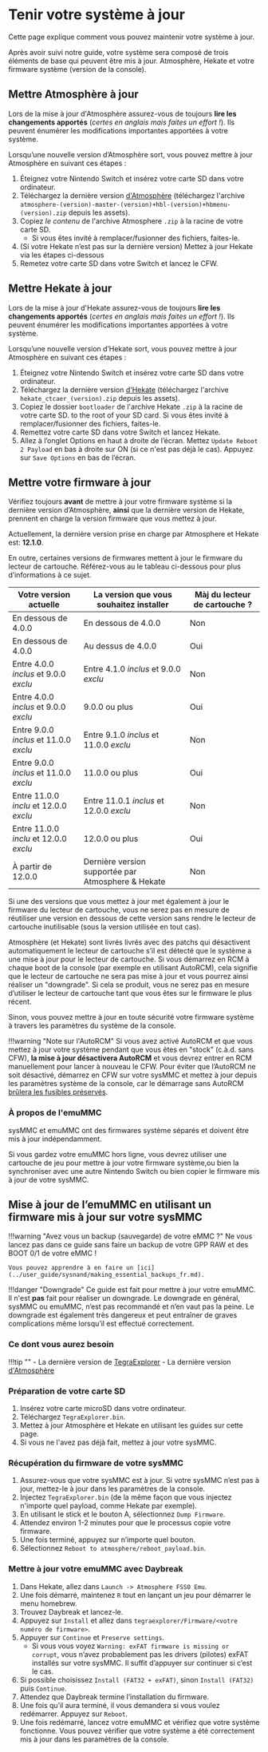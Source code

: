 # Tenir votre système à jour

Cette page explique comment vous pouvez maintenir votre système à jour.

Après avoir suivi notre guide, votre système sera composé de trois éléments de base qui peuvent être mis à jour. Atmosphère, Hekate et votre firmware système (version de la console).

## Mettre Atmosphère à jour

Lors de la mise à jour d'Atmosphère assurez-vous de toujours **lire les changements apportés** (*certes en anglais mais faites un effort !*). Ils peuvent énumérer les modifications importantes apportées à votre système.

Lorsqu’une nouvelle version d’Atmosphère sort, vous pouvez mettre à jour Atmosphère en suivant ces étapes :

1. Éteignez votre Nintendo Switch et insérez votre carte SD dans votre ordinateur.
2. Téléchargez la dernière version <a href="https://github.com/Atmosphere-NX/Atmosphere/releases" target="_blank">d'Atmosphère</a> (téléchargez l'archive `atmosphere-(version)-master-(version)+hbl-(version)+hbmenu-(version).zip` depuis les assets).
3. Copiez *le contenu* de l'archive Atmosphere `.zip` à la racine de votre carte SD.
    - Si vous êtes invité à remplacer/fusionner des fichiers, faites-le.
4. (Si votre Hekate n’est pas sur la dernière version) Mettez à jour Hekate via les étapes ci-dessous
5. Remetez votre carte SD dans votre Switch et lancez le CFW.

## Mettre Hekate à jour

Lors de la mise à jour d'Hekate assurez-vous de toujours **lire les changements apportés** (*certes en anglais mais faites un effort !*). Ils peuvent énumérer les modifications importantes apportées à votre système.

Lorsqu’une nouvelle version d’Hekate sort, vous pouvez mettre à jour Atmosphère en suivant ces étapes :

1. Éteignez votre Nintendo Switch et insérez votre carte SD dans votre ordinateur.
2. Téléchargez la dernière version <a href="https://github.com/CTCaer/Hekate/releases/" target="_blank">d'Hekate</a> (téléchargez l'archive `hekate_ctcaer_(version).zip` depuis les assets).
3. Copiez le dossier `bootloader` de l'archive Hekate `.zip` à la racine de votre carte SD. to the root of your SD card. Si vous êtes invité à remplacer/fusionner des fichiers, faites-le.
4. Remettez votre carte SD dans votre Switch et lancez Hekate.
5. Allez à l’onglet Options en haut à droite de l’écran. Mettez `Update Reboot 2 Payload` en bas à droite sur ON (si ce n'est pas déjà le cas). Appuyez sur `Save Options` en bas de l’écran.

## Mettre votre firmware à jour

Vérifiez toujours **avant** de mettre à jour votre firmware système si la dernière version d’Atmosphère, **ainsi** que la dernière version de Hekate, prennent en charge la version firmware que vous mettez à jour.

Actuellement, la dernière version prise en charge par Atmosphere et Hekate est: **12.1.0**.

En outre, certaines versions de firmwares mettent à jour le firmware du lecteur de cartouche. Référez-vous au le tableau ci-dessous pour plus d’informations à ce sujet.

| Votre version actuelle                 | La version que vous souhaitez installer            | Màj du lecteur de cartouche ? |
| -------------------------------------- | -------------------------------------------------- | ----------------------------- |
| En dessous de 4.0.0                    | En dessous de 4.0.0                                | Non                           |
| En dessous de 4.0.0                    | Au dessus de 4.0.0                                 | Oui                           |
| Entre 4.0.0 *inclus* et 9.0.0 *exclu*  | Entre 4.1.0 *inclus* et 9.0.0 *exclu*              | Non                           |
| Entre 4.0.0 *inclus* et 9.0.0 *exclu*  | 9.0.0 ou plus                                      | Oui                           |
| Entre 9.0.0 *inclus* et 11.0.0 *exclu* | Entre 9.1.0 *inclus* et 11.0.0 *exclu*             | Non                           |
| Entre 9.0.0 *inclus* et 11.0.0 *exclu* | 11.0.0 ou plus                                     | Oui                           |
| Entre 11.0.0 *inclu* et 12.0.0 *exclu* | Entre 11.0.1 *inclus* et 12.0.0 *exclu*            | Non                           |
| Entre 11.0.0 *inclu* et 12.0.0 *exclu* | 12.0.0 ou plus                                     | Oui                           |
| À partir de 12.0.0                     | Dernière version supportée par Atmosphere & Hekate | Non                           |

Si une des versions que vous mettez à jour met également à jour le firmware du lecteur de cartouche, vous ne serez pas en mesure de réutiliser une version en dessous de cette version sans rendre le lecteur de cartouche inutilisable (sous la version utilisée en tout cas).

Atmosphère (et Hekate) sont livrés livrés avec des patchs qui désactivent automatiquement le lecteur de cartouche s’il est détecté que le système a une mise à jour pour le lecteur de cartouche. Si vous démarrez en RCM à chaque boot de la console (par exemple en utilisant AutoRCM), cela signifie que le lecteur de cartouche ne sera pas mise à jour et vous pourrez ainsi réaliser un "downgrade". Si cela se produit, vous ne serez pas en mesure d’utiliser le lecteur de cartouche tant que vous êtes sur le firmware le plus récent.

Sinon, vous pouvez mettre à jour en toute sécurité votre firmware système à travers les paramètres du système de la console.

!!!warning "Note sur l'AutoRCM"
    Si vous avez activé AutoRCM et que vous mettez à jour votre système pendant que vous êtes en "stock" (c.à.d. sans CFW), **la mise à jour désactivera AutoRCM** et vous devrez entrer en RCM manuellement pour lancer à nouveau le CFW.
    Pour éviter que l’AutoRCM ne soit désactivé, démarrez en CFW sur votre sysMMC et mettez à jour depuis les paramètres système de la console, car le démarrage sans AutoRCM <ins> brûlera les fusibles préservés</ins>.

### À propos de l'emuMMC

sysMMC et emuMMC ont des firmwares système séparés et doivent être mis à jour indépendamment.

Si vous gardez votre emuMMC hors ligne, vous devrez utiliser une cartouche de jeu pour mettre à jour votre firmware système,ou bien la synchroniser avec une autre Nintendo Switch ou bien copier le firmware mis à jour de votre sysMMC.

## Mise à jour de l’emuMMC en utilisant un firmware mis à jour sur votre sysMMC

!!!warning "Avez vous un backup (sauvegarde) de votre eMMC ?"
    Ne vous lancez pas dans ce guide sans faire un backup de votre GPP RAW et des BOOT 0/1 de votre eMMC !

    Vous pouvez apprendre à en faire un [ici](../user_guide/sysnand/making_essential_backups_fr.md).

!!!danger "Downgrade"
    Ce guide est fait pour mettre à jour votre emuMMC. Il n'est **pas** fait pour réaliser un downgrade. Le downgrade en général, sysMMC ou emuMMC, n’est pas recommandé et n’en vaut pas la peine. Le downgrade est également très dangereux et peut entraîner de graves complications même lorsqu’il est effectué correctement.

### Ce dont vous aurez besoin

!!!tip ""
    - La dernière version de <a href="https://github.com/suchmememanyskill/TegraExplorer/releases" target="_blank">TegraExplorer</a>
    - La dernière version <a href="https://github.com/Atmosphere-NX/Atmosphere/releases" target="_blank">d'Atmosphère</a>

### Préparation de votre carte SD

1. Insérez votre carte microSD dans votre ordinateur.
2. Téléchargez `TegraExplorer.bin`.
3. Mettez à jour Atmosphère et Hekate en utilisant les guides sur cette page.
4. Si vous ne l'avez pas déjà fait, mettez à jour votre sysMMC.

### Récupération du firmware de votre sysMMC

1. Assurez-vous que votre sysMMC est à jour. Si votre sysMMC n’est pas à jour, mettez-le à jour dans les paramètres de la console.
2. Injectez `TegraExplorer.bin` (de la même façon que vous injectez n'importe quel payload, comme Hekate par exemple).
3. En utilisant le stick et le bouton A, sélectionnez `Dump Firmware`.
4. Attendez environ 1-2 minutes pour que le processus copie votre firmware.
5. Une fois terminé, appuyez sur n’importe quel bouton.
6. Sélectionnez `Reboot to atmosphere/reboot_payload.bin`.

### Mettre à jour votre emuMMC avec Daybreak

1. Dans Hekate, allez dans `Launch -> Atmosphere FSS0 Emu`.
2. Une fois démarré, maintenez `R` tout en lançant un jeu pour démarrer le menu homebrew.
3. Trouvez Daybreak et lancez-le.
4. Appuyez sur `Install` et allez dans `tegraexplorer/Firmware/<votre numéro de firmware>`.
5. Appuyer sur `Continue` et `Preserve settings`.
    - Si vous vous voyez `Warning: exFAT firmware is missing or corrupt`, vous n’avez probablement pas les drivers (pilotes) exFAT installés sur votre sysMMC. Il suffit d’appuyer sur continuer si c’est le cas.
6. Si possible choisissez `Install (FAT32 + exFAT)`, sinon `Install (FAT32)` puis `Continue`.
7. Attendez que Daybreak termine l’installation du firmware.
8. Une fois qu’il aura terminé, il vous demandera si vous voulez redémarrer. Appuyez sur `Reboot`.
9. Une fois redémarré, lancez votre emuMMC et vérifiez que votre système fonctionne. Vous pouvez vérifier que votre système a été correctement mis à jour dans les paramètres de la console.
